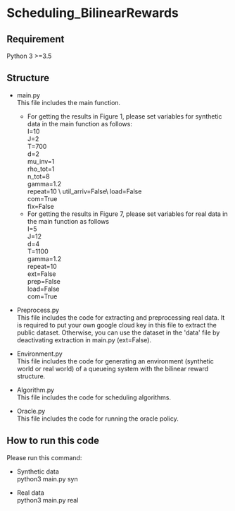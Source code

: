# Scheduling_BilinearRewards


## Requirement
 Python 3 >=3.5

## Structure
  * main.py\
    This file includes the main function.
    * For getting the results in Figure 1, please set variables for synthetic data in the main function as follows:\
   I=10 \
   J=2 \
   T=700 \
   d=2 \
   mu_inv=1 \
   rho_tot=1 \
   n_tot=8  \
   gamma=1.2\
   repeat=10 \ 
   util_arriv=False\ 
   load=False \
   com=True\
   fix=False 
    * For getting the results in Figure 7, please set variables for real data in the main function as follows\
   I=5\
   J=12\
   d=4\
   T=1100\
   gamma=1.2\
   repeat=10\
   ext=False  \
   prep=False \
   load=False\
   com=True

  * Preprocess.py\
  This file includes the code for extracting and preprocessing real data. It is required to put your own google cloud key in this file to extract the public dataset. Otherwise, you can use the dataset in the 'data' file by deactivating extraction in main.py (ext=False).

  * Environment.py\
  This file includes the code for generating an environment (synthetic world or real world) of a queueing system with the bilinear reward structure. 
  
  * Algorithm.py\
  This file includes the code for scheduling algorithms.

  * Oracle.py\
  This file includes the code for running the oracle policy.

## How to run this code
Please run this command:

 * Synthetic data\
 python3 main.py syn

 * Real data\
 python3 main.py real
